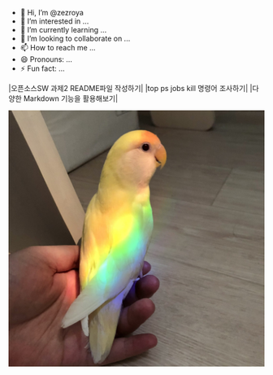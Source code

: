 - 👋 Hi, I’m @zezroya
- 👀 I’m interested in ...
- 🌱 I’m currently learning ...
- 💞️ I’m looking to collaborate on ...
- 📫 How to reach me ...
- 😄 Pronouns: ...
- ⚡ Fun fact: ...


|오픈소스SW 과제2 README파일 작성하기|
|top ps jobs kill 명령어 조사하기|
|다양한 Markdown 기능을 활용해보기|




![bird](https://github.com/zezroya/zezroya/blob/main/1.jpg)

<!---
zezroya/zezroya is a ✨ special ✨ repository because its `README.md` (this file) appears on your GitHub profile.
You can click the Preview link to take a look at your changes.
--->
